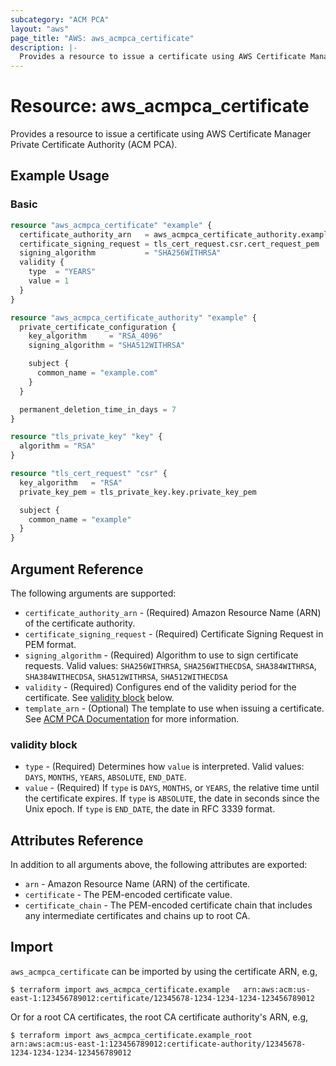 ```yaml
---
subcategory: "ACM PCA"
layout: "aws"
page_title: "AWS: aws_acmpca_certificate"
description: |-
  Provides a resource to issue a certificate using AWS Certificate Manager Private Certificate Authority (ACM PCA)
---
```


# Resource: aws_acmpca_certificate

Provides a resource to issue a certificate using AWS Certificate Manager Private Certificate Authority (ACM PCA).

## Example Usage

### Basic

```terraform
resource "aws_acmpca_certificate" "example" {
  certificate_authority_arn   = aws_acmpca_certificate_authority.example.arn
  certificate_signing_request = tls_cert_request.csr.cert_request_pem
  signing_algorithm           = "SHA256WITHRSA"
  validity {
    type  = "YEARS"
    value = 1
  }
}

resource "aws_acmpca_certificate_authority" "example" {
  private_certificate_configuration {
    key_algorithm     = "RSA_4096"
    signing_algorithm = "SHA512WITHRSA"

    subject {
      common_name = "example.com"
    }
  }

  permanent_deletion_time_in_days = 7
}

resource "tls_private_key" "key" {
  algorithm = "RSA"
}

resource "tls_cert_request" "csr" {
  key_algorithm   = "RSA"
  private_key_pem = tls_private_key.key.private_key_pem

  subject {
    common_name = "example"
  }
}
```

## Argument Reference

The following arguments are supported:

* `certificate_authority_arn` - (Required) Amazon Resource Name (ARN) of the certificate authority.
* `certificate_signing_request` - (Required) Certificate Signing Request in PEM format.
* `signing_algorithm` - (Required) Algorithm to use to sign certificate requests. Valid values: `SHA256WITHRSA`, `SHA256WITHECDSA`, `SHA384WITHRSA`, `SHA384WITHECDSA`, `SHA512WITHRSA`, `SHA512WITHECDSA`
* `validity` - (Required) Configures end of the validity period for the certificate. See [validity block](#validity-block) below.
* `template_arn` - (Optional) The template to use when issuing a certificate. See [ACM PCA Documentation](https://docs.aws.amazon.com/acm-pca/latest/userguide/UsingTemplates.html) for more information.

### validity block

* `type` - (Required) Determines how `value` is interpreted. Valid values: `DAYS`, `MONTHS`, `YEARS`, `ABSOLUTE`, `END_DATE`.
* `value` - (Required) If `type` is `DAYS`, `MONTHS`, or `YEARS`, the relative time until the certificate expires. If `type` is `ABSOLUTE`, the date in seconds since the Unix epoch. If `type` is `END_DATE`, the  date in RFC 3339 format.


## Attributes Reference

In addition to all arguments above, the following attributes are exported:

* `arn` - Amazon Resource Name (ARN) of the certificate.
* `certificate` - The PEM-encoded certificate value.
* `certificate_chain` - The PEM-encoded certificate chain that includes any intermediate certificates and chains up to root CA.

## Import

`aws_acmpca_certificate` can be imported by using the certificate ARN, e.g,

```
$ terraform import aws_acmpca_certificate.example 	arn:aws:acm:us-east-1:123456789012:certificate/12345678-1234-1234-1234-123456789012
```

Or for a root CA certificates, the root CA certificate authority's ARN, e.g,

```
$ terraform import aws_acmpca_certificate.example_root 	arn:aws:acm:us-east-1:123456789012:certificate-authority/12345678-1234-1234-1234-123456789012
```

